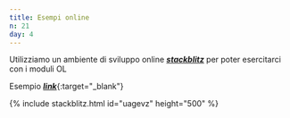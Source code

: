 ```yaml
---
title: Esempi online
n: 21
day: 4
---
```

Utilizziamo un ambiente di sviluppo online [***stackblitz***](https://stackblitz.com/) per poter esercitarci con i moduli OL

Esempio [***link***](https://stackblitz.com/edit/js-uagevz?file=index.js){:target="_blank"}

{% include stackblitz.html id="uagevz" height="500" %}
